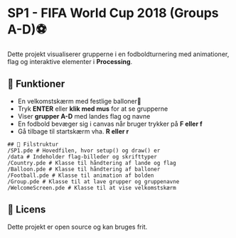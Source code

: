 # SP1 - FIFA World Cup 2018 (Groups A-D)⚽

Dette projekt visualiserer grupperne i en fodboldturnering med animationer, flag og interaktive elementer i **Processing**.

## 📌 Funktioner
- En velkomstskærm med festlige balloner🎈
- Tryk **ENTER** eller **klik med mus** for at se grupperne
- Viser **grupper A-D** med landes flag og navne
- En fodbold bevæger sig i canvas når bruger trykker på **F eller f**
- Gå tilbage til startskærm vha. **R eller r**

```
## 📂 Filstruktur
/SP1.pde # Hovedfilen, hvor setup() og draw() er
/data # Indeholder flag-billeder og skrifttyper
/Country.pde # Klasse til håndtering af lande og flag
/Balloon.pde # Klasse til håndtering af balloner
/Football.pde # Klasse til animation af bolden
/Group.pde # Klasse til at lave grupper og gruppenavne
/WelcomeScreen.pde # Klasse til at vise velkomstskærm
```

## 📜 Licens  
Dette projekt er open source og kan bruges frit.  
